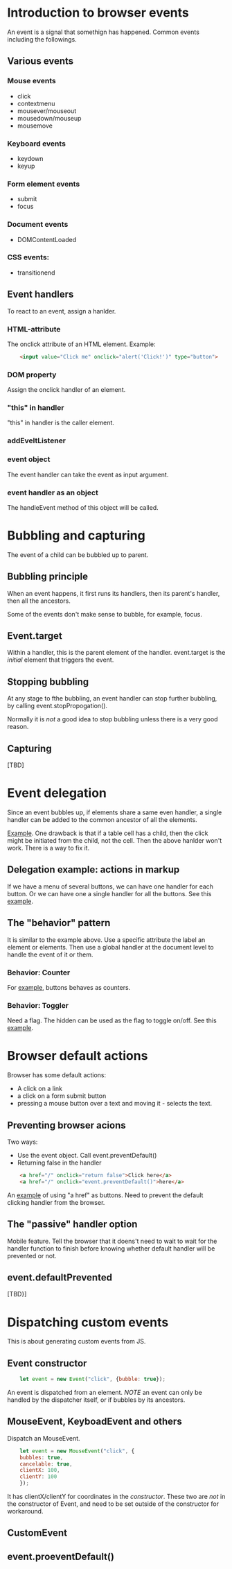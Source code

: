# Introduction to browser events

An event is a signal that somethign has happened. Common events including the followings.

## Various events

### Mouse events
* click
* contextmenu
* mousever/mouseout
* mousedown/mouseup
* mousemove

### Keyboard events
* keydown
* keyup

### Form element events
* submit
* focus

### Document events
* DOMContentLoaded

### CSS events:
* transitionend

## Event handlers
To react to an event, assign a hanlder. 

### HTML-attribute
The onclick attribute of an HTML element. Example:
```html
    <input value="Click me" onclick="alert('Click!')" type="button">
```

### DOM property
Assign the onclick handler of an element. 

### "this" in handler
"this" in handler is the caller element.

### addEveltListener

### event object
The event handler can take the event as input argument.

### event handler as an object
The handleEvent method of this object will be called.

# Bubbling and capturing
The event of a child can be bubbled up to parent. 

## Bubbling principle
When an event happens, it first runs its handlers, then its parent's handler, then all the ancestors.

Some of the events don't make sense to bubble, for example, focus. 

## Event.target

Within a handler, this is the parent element of the handler. event.target is the _initial_ element that triggers the event.

## Stopping bubbling
At any stage to fthe bubbling, an event handler can stop further bubbling, by calling event.stopPropogation().

Normally it is _not_ a good idea to stop bubbling unless there is a very good reason.

## Capturing
[TBD]

# Event delegation
Since an event bubbles up, if elements share a same even handler, a single handler can be added to the common ancestor of all the elements. 

[Example](src/event_delegate.html). One drawback is that if a table cell has a child, then the click might be initiated from the child, not the cell. Then the above hanlder won't work. There is a way to fix it. 

## Delegation example: actions in markup
If we have a menu of several buttons, we can have one handler for each button. Or we can have one a single handler for all the buttons. See this [example](./src/buttons.html).

## The "behavior" pattern
It is similar to the example above. Use a specific attribute the label an element or elements. Then use a global handler at the document level to handle the event of it or them.

### Behavior: Counter
For [example](./src/counter.html), buttons behaves as counters.

### Behavior: Toggler
Need a flag. The hidden can be used as the flag to toggle on/off. See this [example](src/toggler.html).

# Browser default actions
Browser has some default actions:
* A click on a link
* a click on a form submit button
* pressing a mouse button over a text and moving it - selects the text.

## Preventing browser acions
Two ways:
* Use the event object. Call event.preventDefault()
* Returning false in the handler
```html
    <a href="/" onclick="return false">Click here</a>
    <a href="/" onclick="event.preventDefault()">here</a>
```
An [example](src/hrefBtn.html) of using "a href" as buttons. Need to prevent the default clicking handler from the browser.

## The "passive" handler option
Mobile feature. Tell the browser that it doens't need to wait to wait for the handler function to finish before knowing whether default handler will be prevented or not.

## event.defaultPrevented
[TBD}]

# Dispatching custom events
This is about generating custom events from JS.

## Event constructor
```js
    let event = new Event("click", {bubble: true});
```
An event is dispatched from an element. _NOTE_ an event can only be handled by the dispatcher itself, or if bubbles by its ancestors.

## MouseEvent, KeyboadEvent and others

Dispatch an MouseEvent.
```js
    let event = new MouseEvent("click", {
    bubbles: true,
    cancelable: true,
    clientX: 100,
    clientY: 100
    });
```
It has clientX/clientY for coordinates in the _constructor_. These two are _not_ in the constructor of Event, and need to be set outside of the constructor for workaround.

## CustomEvent

## event.proeventDefault()
